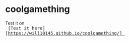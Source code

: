 # coolgamething

Test it on
<kbd> <br> [Test it here][https://will10145.github.io/coolgamething/] <br> </kbd>
